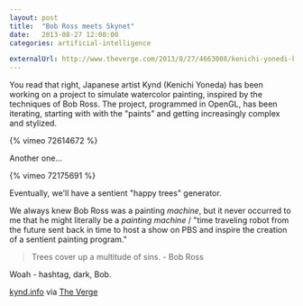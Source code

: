 ```yaml
---
layout: post
title:  "Bob Ross meets Skynet"
date:   2013-08-27 12:00:00
categories: artificial-intelligence

externalUrl: http://www.theverge.com/2013/8/27/4663008/kenichi-yonedi-kynd-programming-the-perfect-watercolor-painting
---
```

You read that right, Japanese artist Kynd (Kenichi Yoneda) has been working on a project to simulate watercolor painting, inspired by the techniques of Bob Ross.  The project, programmed in OpenGL, has been iterating, starting with with the "paints" and getting increasingly complex and stylized. 

{% vimeo 72614672 %}

Another one...

{% vimeo 72175691 %}

Eventually, we'll have a sentient "happy trees" generator.

We always knew Bob Ross was a painting _machine_, but it never occurred to me that he might literally be a _painting machine_ / "time traveling robot from the future sent back in time to host a show on PBS and inspire the creation of a sentient painting program."

> Trees cover up a multitude of sins. - Bob Ross

Woah - hashtag, dark, Bob.  

[kynd.info](http://www.kynd.info/log/) via [The Verge](http://www.theverge.com/2013/8/27/4663008/kenichi-yonedi-kynd-programming-the-perfect-watercolor-painting)